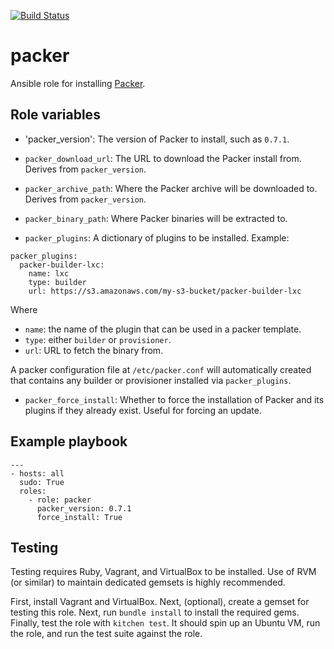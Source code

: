 [![Build Status](https://travis-ci.org/ldx/ansible-packer.svg?branch=master)](https://travis-ci.org/ldx/ansible-packer)

# packer

Ansible role for installing [Packer](http://packer.io).

## Role variables

- 'packer_version': The version of Packer to install, such as `0.7.1`.

- `packer_download_url`: The URL to download the Packer install from. Derives from `packer_version`.

- `packer_archive_path`: Where the Packer archive will be downloaded to. Derives from `packer_version`.

- `packer_binary_path`: Where Packer binaries will be extracted to.

- `packer_plugins`: A dictionary of plugins to be installed. Example:

```
packer_plugins:
  packer-builder-lxc:
    name: lxc
    type: builder
    url: https://s3.amazonaws.com/my-s3-bucket/packer-builder-lxc
```

  Where
  - `name`: the name of the plugin that can be used in a packer template.
  - `type`: either `builder` or `provisioner`.
  - `url`: URL to fetch the binary from.

  A packer configuration file at `/etc/packer.conf` will automatically created that contains any builder or provisioner installed via `packer_plugins`.

- `packer_force_install`: Whether to force the installation of Packer and its plugins if they already exist. Useful for forcing an update.

## Example playbook

    ---
    - hosts: all
      sudo: True
      roles:
        - role: packer
          packer_version: 0.7.1
          force_install: True

## Testing

Testing requires Ruby, Vagrant, and VirtualBox to be installed. Use of RVM (or similar) to maintain dedicated gemsets is highly recommended.

First, install Vagrant and VirtualBox. Next, (optional), create a gemset for testing this role. Next, run `bundle install` to install the required gems. Finally, test the role with `kitchen test`. It should spin up an Ubuntu VM, run the role, and run the test suite against the role.
